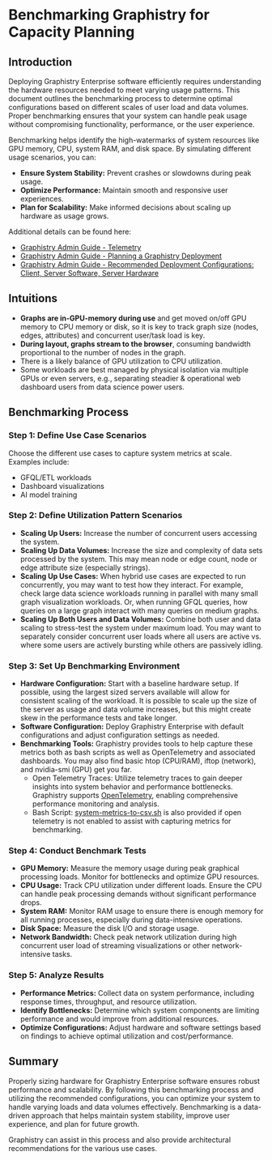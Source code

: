# Benchmarking Graphistry for Capacity Planning

## Introduction

Deploying Graphistry Enterprise software efficiently requires understanding the hardware resources needed to meet varying usage patterns. This document outlines the benchmarking process to determine optimal configurations based on different scales of user load and data volumes. Proper benchmarking ensures that your system can handle peak usage without compromising functionality, performance, or the user experience.

Benchmarking helps identify the high-watermarks of system resources like GPU memory, CPU, system RAM, and disk space. By simulating different usage scenarios, you can:
- **Ensure System Stability:** Prevent crashes or slowdowns during peak usage.
- **Optimize Performance:** Maintain smooth and responsive user experiences.
- **Plan for Scalability:** Make informed decisions about scaling up hardware as usage grows.

Additional details can be found here:
- [Graphistry Admin Guide - Telemetry](telemetry.md)
- [Graphistry Admin Guide - Planning a Graphistry Deployment](deployment-planning.md)
- [Graphistry Admin Guide - Recommended Deployment Configurations: Client, Server Software, Server Hardware](../hardware-software.md)

## Intuitions

- **Graphs are in-GPU-memory during use** and get moved on/off GPU memory to CPU memory or disk, so it is key to track graph size (nodes, edges, attributes) and concurrent user/task load is key.
- **During layout, graphs stream to the browser**, consuming bandwidth proportional to the number of nodes in the graph.
- There is a likely balance of GPU utilization to CPU utilization.
- Some workloads are best managed by physical isolation via multiple GPUs or even servers, e.g., separating steadier & operational web dashboard users from data science power users.

## Benchmarking Process

### Step 1: Define Use Case Scenarios

Choose the different use cases to capture system metrics at scale. Examples include:
- GFQL/ETL workloads
- Dashboard visualizations
- AI model training

### Step 2: Define Utilization Pattern Scenarios

- **Scaling Up Users:** Increase the number of concurrent users accessing the system.
- **Scaling Up Data Volumes:** Increase the size and complexity of data sets processed by the system. This may mean node or edge count, node or edge attribute size (especially strings).
- **Scaling Up Use Cases:** When hybrid use cases are expected to run concurrently, you may want to test how they interact. For example, check large data science workloads running in parallel with many small graph visualization workloads. Or, when running GFQL queries, how queries on a large graph interact with many queries on medium graphs.
- **Scaling Up Both Users and Data Volumes:** Combine both user and data scaling to stress-test the system under maximum load. You may want to separately consider concurrent user loads where all users are active vs. where some users are actively bursting while others are passively idling.

### Step 3: Set Up Benchmarking Environment

- **Hardware Configuration:** Start with a baseline hardware setup. If possible, using the largest sized servers available will allow for consistent scaling of the workload. It is possible to scale up the size of the server as usage and data volume increases, but this might create skew in the performance tests and take longer.
- **Software Configuration:** Deploy Graphistry Enterprise with default configurations and adjust configuration settings as needed.
- **Benchmarking Tools:** Graphistry provides tools to help capture these metrics both as bash scripts as well as OpenTelemetry and associated dashboards. You may also find basic htop (CPU/RAM), iftop (network), and nvidia-smi (GPU) get you far.
  - Open Telemetry Traces: Utilize telemetry traces to gain deeper insights into system behavior and performance bottlenecks. Graphistry supports [OpenTelemetry](telemetry.md), enabling comprehensive performance monitoring and analysis.
  - Bash Script: [system-metrics-to-csv.sh](system-metrics-to-csv.sh) is also provided if open telemetry is not enabled to assist with capturing metrics for benchmarking.
   
### Step 4: Conduct Benchmark Tests

- **GPU Memory:** Measure the memory usage during peak graphical processing loads. Monitor for bottlenecks and optimize GPU resources.
- **CPU Usage:** Track CPU utilization under different loads. Ensure the CPU can handle peak processing demands without significant performance drops.
- **System RAM:** Monitor RAM usage to ensure there is enough memory for all running processes, especially during data-intensive operations.
- **Disk Space:** Measure the disk I/O and storage usage.
- **Network Bandwidth:** Check peak network utilization during high concurrent user load of streaming visualizations or other network-intensive tasks.

### Step 5: Analyze Results

- **Performance Metrics:** Collect data on system performance, including response times, throughput, and resource utilization.
- **Identify Bottlenecks:** Determine which system components are limiting performance and would improve from additional resources.
- **Optimize Configurations:** Adjust hardware and software settings based on findings to achieve optimal utilization and cost/performance.

## Summary 

Properly sizing hardware for Graphistry Enterprise software ensures robust performance and scalability. By following this benchmarking process and utilizing the recommended configurations, you can optimize your system to handle varying loads and data volumes effectively. Benchmarking is a data-driven approach that helps maintain system stability, improve user experience, and plan for future growth.

Graphistry can assist in this process and also provide architectural recommendations for the various use cases.
